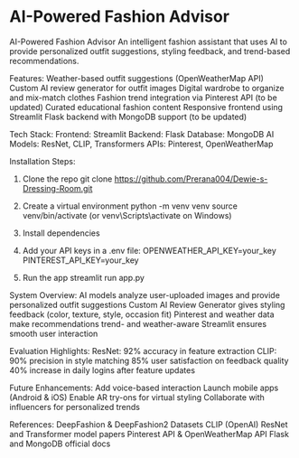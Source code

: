 # AI-Powered Fashion Advisor

AI-Powered Fashion Advisor
An intelligent fashion assistant that uses AI to provide personalized outfit suggestions, styling feedback, and trend-based recommendations.

Features:
Weather-based outfit suggestions (OpenWeatherMap API)
Custom AI review generator for outfit images
Digital wardrobe to organize and mix-match clothes
Fashion trend integration via Pinterest API (to be updated)
Curated educational fashion content
Responsive frontend using Streamlit
Flask backend with MongoDB support (to be updated)

Tech Stack:
Frontend: Streamlit
Backend: Flask
Database: MongoDB
AI Models: ResNet, CLIP, Transformers
APIs: Pinterest, OpenWeatherMap

Installation Steps:

1. Clone the repo
git clone https://github.com/Prerana004/Dewie-s-Dressing-Room.git

2. Create a virtual environment
python -m venv venv
source venv/bin/activate (or venv\Scripts\activate on Windows)

3. Install dependencies

4. Add your API keys in a .env file:
OPENWEATHER_API_KEY=your_key  
PINTEREST_API_KEY=your_key

5. Run the app
streamlit run app.py

System Overview:
AI models analyze user-uploaded images and provide personalized outfit suggestions
Custom AI Review Generator gives styling feedback (color, texture, style, occasion fit)
Pinterest and weather data make recommendations trend- and weather-aware
Streamlit ensures smooth user interaction

Evaluation Highlights:
ResNet: 92% accuracy in feature extraction
CLIP: 90% precision in style matching
85% user satisfaction on feedback quality
40% increase in daily logins after feature updates


Future Enhancements:
Add voice-based interaction
Launch mobile apps (Android & iOS)
Enable AR try-ons for virtual styling
Collaborate with influencers for personalized trends


References:
DeepFashion & DeepFashion2 Datasets
CLIP (OpenAI)
ResNet and Transformer model papers
Pinterest API & OpenWeatherMap API
Flask and MongoDB official docs

